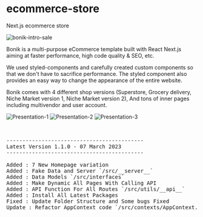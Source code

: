 # ecommerce-store
Next.js ecommerce store

<img src="https://i.ibb.co/ynXWk5S/bonik-intro-sale.gif" alt="bonik-intro-sale" border="0">

<p>Bonik is a multi-purpose eCommerce template built with React Next.js aiming at faster performance, high code quality & SEO, etc.</p>

<p>We used styled-components and carefully created custom components so that we don't have to sacrifice performance. The styled component also provides an easy way to change the appearance of the entire website.</p>

<p>Bonik comes with 4 different shop versions (Superstore, Grocery delivery, Niche Market version 1, Niche Market version 2), And tons of inner pages including multivendor and user account.</p>

<img src="https://i.ibb.co/r7Jb9d5/Presentation-1.png" alt="Presentation-1" border="0">
<img src="https://i.ibb.co/NswLPcF/Presentation-2.png" alt="Presentation-2" border="0">
<img src="https://i.ibb.co/xfVzrPy/Presentation-3.png" alt="Presentation-3" border="0">

<pre>


-------------------------------------------
Latest Version 1.1.0 - 07 March 2023
-------------------------------------------

Added : 7 New Homepage variation
Added : Fake Data and Server `/src/__server__`
Added : Data Models `/src/interfaces`
Added : Make Dynamic All Pages With Calling API
Added : API Function For All Routes `/src/utils/__api__`
Added : Install All Latest Packages
Fixed : Update Folder Structure and Some bugs Fixed
Update : Refactor AppContext code `/src/contexts/AppContext.tsx`
</pre>

